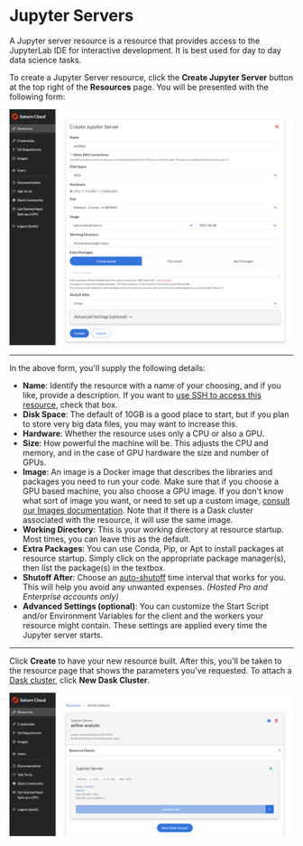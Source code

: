 # Jupyter Servers

A Jupyter server resource is a resource that provides access to the JupyterLab IDE for interactive development. It is best used for day to day data science tasks.

To create a Jupyter Server resource, click the **Create Jupyter Server** button at the top right of the **Resources** page. You will be presented with the following form:

<img src="/images/docs/create-resource.png" alt="Create resource page" class="doc-image">

<hr>

In the above form, you'll supply the following details:

* **Name**: Identify the resource with a name of your choosing, and if you like, provide a description. If you  want to [use SSH to access this resource](<docs/using-saturn-cloud/ide_ssh.md>), check that box. 
* **Disk Space**: The default of 10GB is a good place to start, but if you plan to store very big data files, you may want to increase this.
* **Hardware**: Whether the resource uses only a CPU or also a GPU.
* **Size**: How powerful the machine will be. This adjusts the CPU and memory, and in the case of GPU hardware the size and number of GPUs.
* **Image**: An image is a Docker image that describes the libraries and packages you need to run your code.  Make sure that if you choose a GPU based machine, you also choose a GPU image. If you don't know what sort of image you want, or need to set up a custom image, [consult our Images documentation](/docs). Note that if there is a Dask cluster associated with the resource, it will use the same image.
* **Working Directory**: This is your working directory at resource startup. Most times, you can leave this as the default.
* **Extra Packages**: You can use Conda, Pip, or Apt to install packages at resource startup. Simply click on the appropriate package manager(s), then list the package(s) in the textbox.
* **Shutoff After**: Choose an [auto-shutoff](<docs/using-saturn-cloud/autoshutoff.md>) time interval that works for you. This will help you avoid any unwanted expenses. *(Hosted Pro and Enterprise accounts only)*
* **Advanced Settings (optional)**: You can customize the Start Script and/or Environment Variables for the client and the workers your resource might contain. These settings are applied every time the Jupyter server starts.

<hr>

Click **Create** to have your new resource built. After this, you'll be taken to the resource page that shows the parameters you've requested. To attach a [Dask cluster](<docs/using-saturn-cloud/create_dask_cluster.md>), click **New Dask Cluster**.

<img src="/images/docs/quickstart3b.png" alt="Screenshot of a resource page after creation, called 'pytorch'" class="doc-image">
